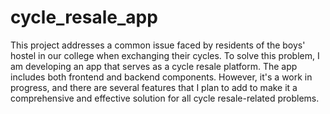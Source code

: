 # cycle_resale_app

This project addresses a common issue faced by residents of the boys' hostel in our college when exchanging their cycles. To solve this problem, I am developing an app that serves as a cycle resale platform. The app includes both frontend and backend components. However, it's a work in progress, and there are several features that I plan to add to make it a comprehensive and effective solution for all cycle resale-related problems.




